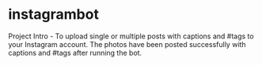 # instagrambot
Project Intro - To upload single or multiple posts with captions and #tags to your Instagram account.  The photos have been posted successfully with captions and #tags after running the bot.
